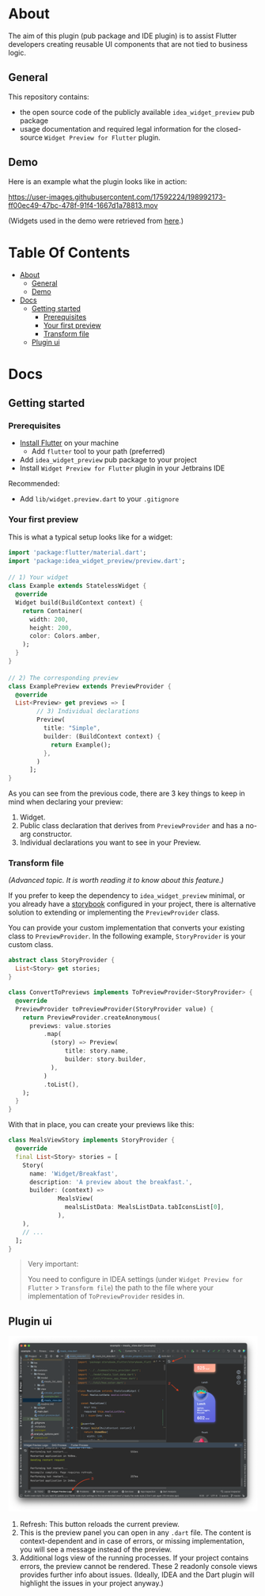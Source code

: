 # About

The aim of this plugin (pub package and IDE plugin) is to assist Flutter developers creating reusable UI components that are not tied to business logic.

## General

This repository contains:
- the open source code of the publicly available `idea_widget_preview` pub package
- usage documentation and required legal information for the closed-source `Widget Preview for Flutter` plugin.

## Demo

Here is an example what the plugin looks like in action:

https://user-images.githubusercontent.com/17592224/198992173-ff00ec49-47bc-478f-91f4-1667d1a78813.mov

(Widgets used in the demo were retrieved from [here](https://github.com/mitesh77/Best-Flutter-UI-Templates).)

# Table Of Contents

<!-- TOC -->
* [About](#about)
  * [General](#general)
  * [Demo](#demo)
* [Docs](#docs)
  * [Getting started](#getting-started)
    * [Prerequisites](#prerequisites)
    * [Your first preview](#your-first-preview)
    * [Transform file](#transform-file)
  * [Plugin ui](#plugin-ui)
<!-- TOC -->

# Docs

## Getting started

### Prerequisites

- [Install Flutter](https://docs.flutter.dev/get-started/install) on your machine
  - Add `flutter` tool to your path (preferred)
- Add `idea_widget_preview` pub package to your project
- Install `Widget Preview for Flutter` plugin in your Jetbrains IDE

Recommended:
- Add `lib/widget.preview.dart` to your `.gitignore`

### Your first preview

This is what a typical setup looks like for a widget:

```dart
import 'package:flutter/material.dart';
import 'package:idea_widget_preview/preview.dart';

// 1) Your widget
class Example extends StatelessWidget {
  @override
  Widget build(BuildContext context) {
    return Container(
      width: 200,
      height: 200,
      color: Colors.amber,
    );
  }
}

// 2) The corresponding preview
class ExamplePreview extends PreviewProvider {
  @override
  List<Preview> get previews => [
        // 3) Individual declarations 
        Preview(
          title: "Simple",
          builder: (BuildContext context) {
            return Example();
          },
        )
      ];
}
```

As you can see from the previous code, there are 3 key things to keep in mind when declaring your preview:

1) Widget.
2) Public class declaration that derives from `PreviewProvider` and has a no-arg constructor.
3) Individual declarations you want to see in your Preview.

### Transform file

*(Advanced topic. It is worth reading it to know about this feature.)*

If you prefer to keep the dependency to `idea_widget_preview` minimal, or you already have a [storybook](https://pub.dev/packages/storybook_flutter)  configured in your project, there is alternative solution to extending or implementing the `PreviewProvider` class.

You can provide your custom implementation that converts your existing class to `PreviewProvider`. In the following example, `StoryProvider` is your custom class.

```dart
abstract class StoryProvider {
  List<Story> get stories;
}
```

```dart
class ConvertToPreviews implements ToPreviewProvider<StoryProvider> {
  @override
  PreviewProvider toPreviewProvider(StoryProvider value) {
    return PreviewProvider.createAnonymous(
      previews: value.stories
          .map(
            (story) => Preview(
                title: story.name,
                builder: story.builder,
            ),
          )
          .toList(),
    );
  }
}
```

With that in place, you can create your previews like this:

```dart
class MealsViewStory implements StoryProvider {
  @override
  final List<Story> stories = [
    Story(
      name: 'Widget/Breakfast',
      description: 'A preview about the breakfast.',
      builder: (context) =>
              MealsView(
                mealsListData: MealsListData.tabIconsList[0],
              ),
    ),
    // ...
  ];
}
```

> Very important:
> 
> You need to configure in IDEA settings (under `Widget Preview for Flutter` > `Transform file`) the path to the file where your implementation of `ToPreviewProvider` resides in.

## Plugin ui

![IDEA](plugin/images/idea_features.png)

1) Refresh: This button reloads the current preview.
2) This is the preview panel you can open in any `.dart` file. The content is context-dependent and in case of errors, or missing implementation, you will see a message instead of the preview.
3) Additional logs view of the running processes. If your project contains errors, the preview cannot be rendered. These 2 readonly console views provides further info about issues. (Ideally, IDEA and the Dart plugin will highlight the issues in your project anyway.)




